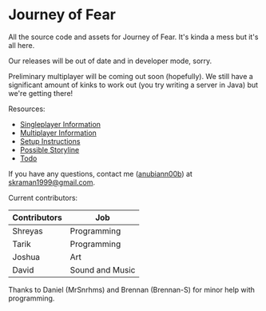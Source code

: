 Journey of Fear
===============

All the source code and assets for Journey of Fear. It's kinda a mess but it's all here.

Our releases will be out of date and in developer mode, sorry.

Preliminary multiplayer will be coming out soon (hopefully). We still have a significant amount of kinks to work out (you try writing a server in Java) but we're getting there!

Resources:

* [Singleplayer Information](info/singleplayer_info.txt)
* [Multiplayer Information](info/multiplayer_info.md)
* [Setup Instructions](info/setup.md)
* [Possible Storyline](info/storyline.txt)
* [Todo](todo.txt)

If you have any questions, contact me ([anubiann00b](https://github.com/anubiann00b)) at skraman1999@gmail.com.

Current contributors:

|    Contributors   |      Job      |
| ------------- | ------------- |
| Shreyas       | Programming   |
| Tarik         | Programming   |
| Joshua        | Art   |
| David         | Sound and Music   |

Thanks to Daniel (MrSnrhms) and Brennan (Brennan-S) for minor help with programming.
